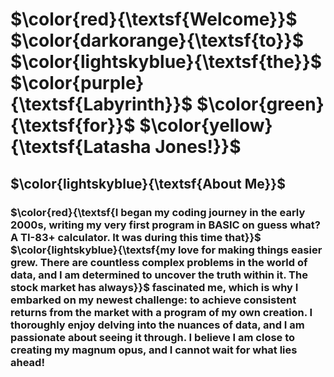 # $\color{red}{\textsf{Welcome}}$ $\color{darkorange}{\textsf{to}}$ $\color{lightskyblue}{\textsf{the}}$ $\color{purple}{\textsf{Labyrinth}}$ $\color{green}{\textsf{for}}$ $\color{yellow}{\textsf{Latasha Jones!}}$

## $\color{lightskyblue}{\textsf{About Me}}$

### $\color{red}{\textsf{I began my coding journey in the early 2000s, writing my very first program in BASIC on guess what? A TI-83+ calculator. It was during this time that}}$ $\color{lightskyblue}{\textsf{my love for making things easier grew. There are countless complex problems in the world of data, and I am determined to uncover the truth within it. The stock market has always}}$ fascinated me, which is why I embarked on my newest challenge: to achieve consistent returns from the market with a program of my own creation. I thoroughly enjoy delving into the nuances of data, and I am passionate about seeing it through. I believe I am close to creating my magnum opus, and I cannot wait for what lies ahead!

